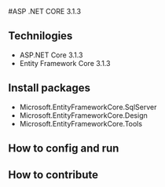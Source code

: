 #ASP .NET CORE 3.1.3
## Technilogies
- ASP.NET Core 3.1.3
- Entity Framework Core 3.1.3
## Install packages
- Microsoft.EntityFrameworkCore.SqlServer
- Microsoft.EntityFrameworkCore.Design
- Microsoft.EntityFrameworkCore.Tools
## How to config and run
## How to contribute